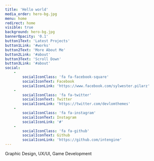 ```yaml
---
title: 'Hello world'
media_order: hero-bg.jpg
menu: home
redirect: home
visible: true
background: hero-bg.jpg
bannerOpacity: '0.1'
button1Text: 'Latest Projects'
button1Link: '#works'
button2Text: 'More About Me'
button2Link: '#about'
button3Text: 'Scroll Down'
button3Link: '#about'
social:
    -
        socialIconClass: 'fa fa-facebook-square'
        socialIconText: Facebook
        socialIconLink: 'https://www.facebook.com/sylwester.pilarz'
    -
        socialIconClass: 'fa fa-twitter'
        socialIconText: Twitter
        socialIconLink: 'https://twitter.com/devlomthemes'
    -
        socialIconClass: 'fa fa-instagram'
        socialIconText: Instagram
        socialIconLink: '#'
    -
        socialIconClass: 'fa fa-github'
        socialIconText: Github
        socialIconLink: 'https://github.com/intengine'
---
```


Graphic Design, UX/UI, Game Development
